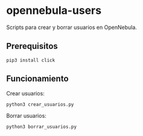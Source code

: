 # opennebula-users

Scripts para crear y borrar usuarios en OpenNebula.

## Prerequisitos

```shell
pip3 install click
```

## Funcionamiento

Crear usuarios:

```shell
python3 crear_usuarios.py
```

Borrar usuarios:

```shell
python3 borrar_usuarios.py
```
